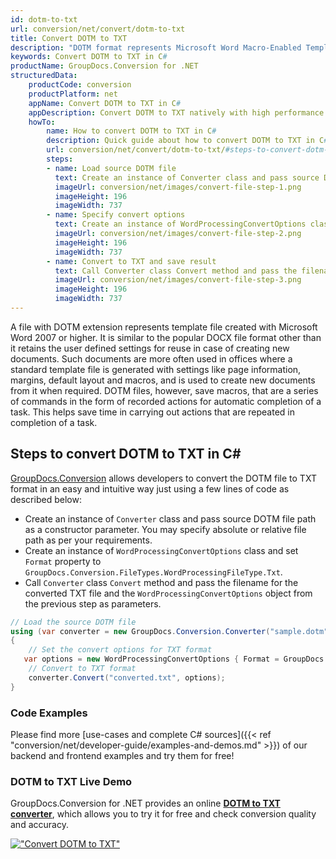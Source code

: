 ```yaml
---
id: dotm-to-txt
url: conversion/net/convert/dotm-to-txt
title: Convert DOTM to TXT
description: "DOTM format represents Microsoft Word Macro-Enabled Template with .dotm extension. Learn how to convert DOTM to TXT file programmatically in C# language using GroupDocs.Conversion for .NET library."
keywords: Convert DOTM to TXT in C#
productName: GroupDocs.Conversion for .NET
structuredData:
    productCode: conversion
    productPlatform: net
    appName: Convert DOTM to TXT in C#
    appDescription: Convert DOTM to TXT natively with high performance using C# language and server side GroupDocs.Conversion for .NET APIs, without the use of any software like Microsoft or Open Office.
    howTo:
        name: How to convert DOTM to TXT in C# 
        description: Quick guide about how to convert DOTM to TXT in C# with high performance and accuracy.
        url: conversion/net/convert/dotm-to-txt/#steps-to-convert-dotm-to-txt-in-c
        steps:
        - name: Load source DOTM file 
          text: Create an instance of Converter class and pass source DOTM file path as a constructor parameter. You may specify absolute or relative file path as per your requirements. 
          imageUrl: conversion/net/images/convert-file-step-1.png
          imageHeight: 196
          imageWidth: 737
        - name: Specify convert options 
          text: Create an instance of WordProcessingConvertOptions class.
          imageUrl: conversion/net/images/convert-file-step-2.png
          imageHeight: 196
          imageWidth: 737
        - name: Convert to TXT and save result 
          text: Call Converter class Convert method and pass the filename for the converted HTML file and the WordProcessingConvertOptions object from the previous step as parameters.
          imageUrl: conversion/net/images/convert-file-step-3.png
          imageHeight: 196
          imageWidth: 737
---
```


A file with DOTM extension represents template file created with Microsoft Word 2007 or higher. It is similar to the popular DOCX file format other than it retains the user defined settings for reuse in case of creating new documents. Such documents are more often used in offices where a standard template file is generated with settings like page information, margins, default layout and macros, and is used to create new documents from it when required. DOTM files, however, save macros, that are a series of commands in the form of recorded actions for automatic completion of a task. This helps save time in carrying out actions that are repeated in completion of a task.

## Steps to convert DOTM to TXT in C#

[GroupDocs.Conversion](https://products.groupdocs.com/conversion/net) allows developers to convert the DOTM file to TXT format in an easy and intuitive way just using a few lines of code as described below:

* Create an instance of `Converter` class and pass source DOTM file path as a constructor parameter. You may specify absolute or relative file path as per your requirements. 
* Create an instance of `WordProcessingConvertOptions` class and set `Format` property to `GroupDocs.Conversion.FileTypes.WordProcessingFileType.Txt`.
* Call `Converter` class `Convert` method and pass the filename for the converted TXT file and the `WordProcessingConvertOptions` object from the previous step as parameters.

```csharp
// Load the source DOTM file
using (var converter = new GroupDocs.Conversion.Converter("sample.dotm"))
{
    // Set the convert options for TXT format
   var options = new WordProcessingConvertOptions { Format = GroupDocs.Conversion.FileTypes.WordProcessingFileType.Txt };
    // Convert to TXT format
    converter.Convert("converted.txt", options);
}
```

### Code Examples

Please find more [use-cases and complete C# sources]({{< ref "conversion/net/developer-guide/examples-and-demos.md" >}}) of our backend and frontend examples and try them for free!

### DOTM to TXT Live Demo

GroupDocs.Conversion for .NET provides an online [**DOTM to TXT converter**](https://products.groupdocs.app/conversion/dotm-to-txt), which allows you to try it for free and check conversion quality and accuracy.

[!["Convert DOTM to TXT"](conversion/net/images/convert-to-txt/convert-dotm-to-txt.png)](https://products.groupdocs.app/conversion/dotm-to-txt)